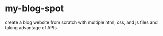 # my-blog-spot
create a blog website from scratch with multiple html, css, and js files and taking advantage of APIs
